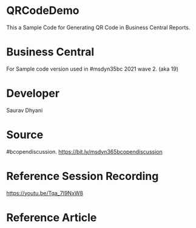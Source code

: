 # QRCodeDemo
This a Sample Code for Generating QR Code in Business Central Reports.

# Business Central
For Sample code version used in #msdyn35bc 2021 wave 2. (aka 19)

# Developer
Saurav Dhyani

# Source
#bcopendiscussion. https://bit.ly/msdyn365bcopendiscussion

# Reference Session Recording
https://youtu.be/Tqa_7I9NxW8

# Reference Article

